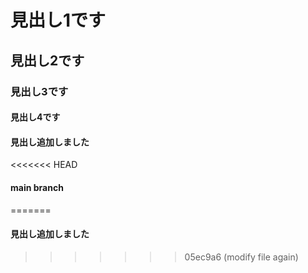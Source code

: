 # 見出し1です
## 見出し2です
### 見出し3です
#### 見出し4です
#### 見出し追加しました
<<<<<<< HEAD
#### main branch

=======
#### 見出し追加しました
>>>>>>> 05ec9a6 (modify file again)
